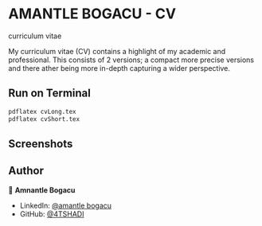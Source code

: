 # AMANTLE BOGACU - CV
curriculum vitae

My curriculum vitae (CV) contains a highlight of my academic and professional. This consists of 2 versions; a compact more precise versions and there ather being more in-depth capturing a wider perspective.




## Run on Terminal

```sh
pdflatex cvLong.tex
pdflatex cvShort.tex
```



## Screenshots

<p align="center">
<!--     <img alt="Screenshot" src="https://raw.githubusercontent.com/arasgungore/arasgungore-CV/main/jpg/CV_page_1.jpg" width="400">
    <img alt="Screenshot" src="https://raw.githubusercontent.com/arasgungore/arasgungore-CV/main/jpg/CV_page_2.jpg" width="400"> -->
</p>



## Author

👤 **Amnantle Bogacu**

* LinkedIn: [@amantle bogacu](https://www.linkedin.com/in/amantle-bogacu/)
* GitHub: [@4TSHADI](https://github.com/4TSHADI)
